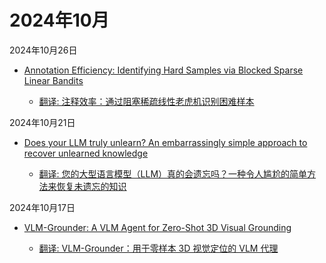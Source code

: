 # 2024年10月

2024年10月26日

- [Annotation Efficiency: Identifying Hard Samples via Blocked Sparse Linear Bandits](2024年10月26日/Annotation_Efficiency_Identifying_Hard_Samples_via_Blocked_Sparse_Linear_Bandits.md)

    - [翻译: 注释效率：通过阻塞稀疏线性老虎机识别困难样本](2024年10月26日/Annotation_Efficiency_Identifying_Hard_Samples_via_Blocked_Sparse_Linear_Bandits.md)

2024年10月21日

- [Does your LLM truly unlearn? An embarrassingly simple approach to recover unlearned knowledge](2024年10月21日/Does_your_LLM_truly_unlearn_An_embarrassingly_simple_approach_to_recover_unlearned_knowledge.md)

    - [翻译: 您的大型语言模型（LLM）真的会遗忘吗？一种令人尴尬的简单方法来恢复未遗忘的知识](2024年10月21日/Does_your_LLM_truly_unlearn_An_embarrassingly_simple_approach_to_recover_unlearned_knowledge.md)

2024年10月17日

- [VLM-Grounder: A VLM Agent for Zero-Shot 3D Visual Grounding](2024年10月17日/VLM-Grounder_A_VLM_Agent_for_Zero-Shot_3D_Visual_Grounding.md)

    - [翻译: VLM-Grounder：用于零样本 3D 视觉定位的 VLM 代理](2024年10月17日/VLM-Grounder_A_VLM_Agent_for_Zero-Shot_3D_Visual_Grounding.md)